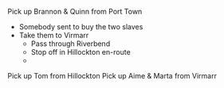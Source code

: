 Pick up Brannon & Quinn from Port Town
- Somebody sent to buy the two slaves
- Take them to Virmarr
	- Pass through Riverbend
	- Stop off in Hillockton en-route
	- 
Pick up Tom from Hillockton
Pick up Aime & Marta from Virmarr